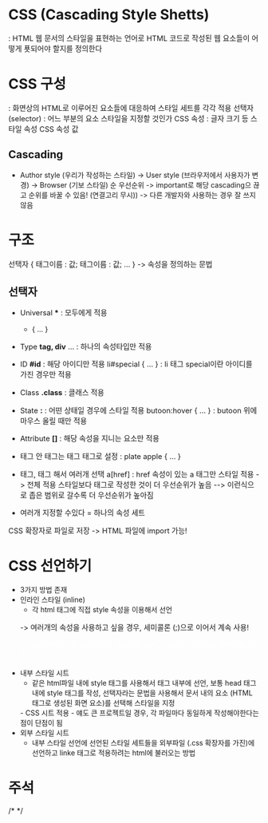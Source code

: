# CSS (Cascading Style Shetts)

: HTML 웹 문서의 스타일을 표현하는 언어로 HTML 코드로 작성된 웹 요소들이 어떻게 푯되어야 할지를 정의한다

# CSS 구성

: 화면상의 HTML로 이루어진 요소들에 대응하여 스타일 세트를 각각 적용
선택자 (selector) : 어느 부분의 요소 스타일을 지정할 것인가
CSS 속성 : 글자 크기 등 스타일 속성
CSS 속성 값

## Cascading

- Author style (우리가 작성하는 스타일) -> User style (브라우저에서 사용자가 변경) -> Browser (기보 스타일) 순 우선순위
  -> important로 해당 cascading으 끊고 순위를 바꿀 수 있음! (연결고리 무시))
  -> 다른 개발자와 사용하는 경우 잘 쓰지 않음

# 구조

선택자 {
태그이름 : 값;
태그이름 : 값;
... }
-> 속성을 정의하는 문법

## 선택자

- Universal **\*** : 모두에게 적용
  - { ... }
- Type **tag, div** ... : 하나의 속성타입만 적용
- ID **#id** : 해당 아이디만 적용
  li#special { ... } : li 태그 special이란 아이디를 가진 경우만 적용
- Class **.class** : 클래스 적용
- State **:** : 어떤 상태일 경우에 스타일 적용
  butoon:hover { ... } : butoon 위에 마우스 올릴 때만 적용
- Attribute **[]** : 해당 속성을 지니는 요소만 적용
- 태그 안 태그는 태그 태그로 설정
  <plate><apple></plate> : plate apple { ... }
- 태그, 태그 해서 여러개 선택
  a[href] : href 속성이 있는 a 태그만 스타일 적용
  -> 전체 적용 스타일보다 태그로 작성한 것이 더 우선순위가 높음
  --> 이런식으로 좁은 범위로 갈수록 더 우선순위가 높아짐

- 여러개 지정할 수있다 = 하나의 속성 세트

CSS 확장자로 파일로 저장 -> HTML 파일에 import 가능!

# CSS 선언하기

- 3가지 방법 존재
- 인라인 스타일 (inline)
  - 각 html 태그에 직접 style 속성을 이용해서 선언
  <p style="font-size: 11pt"> -> 여러개의 속성을 사용하고 싶을 경우, 세미콜론 (;)으로 이어서 계속 사용!
  <p style="font-size: 11pt; color:white;">
  -> 분리 어렵고, 큰 프로젝트면 고치기도 어렵, 하나하나 해주기도 힘들다는 단점
- 내부 스타일 시트
  - 같은 html파일 내에 style 태그를 사용해서 태그 내부에 선언, 보통 head 태그 내에 style 태그를 작성, 선택자라는 문법을 사용해서 문서 내의 요소 (HTML 태그로 생성된 화면 요소)를 선택해 스타일을 지정
  <head>
      <style>
      p {
          font-size: 11pt;
      }
      </style>
  </head>
  - CSS 시트 적용
  - 얘도 큰 프로젝트일 경우, 각 파일마다 동일하게 작성해야한다는 점이 단점이 됨
- 외부 스타일 시트
  - 내부 스타일 선언에 선언된 스타일 세트들을 외부파일 (.css 확장자를 가진)에 선언하고 linke 태그로 적용하려는 html에 불러오는 방법
  <head>
      <link rel="stylesheet" type="text/css" href="CSS 파일명">
  <head>

# 주석

/\* \*/
